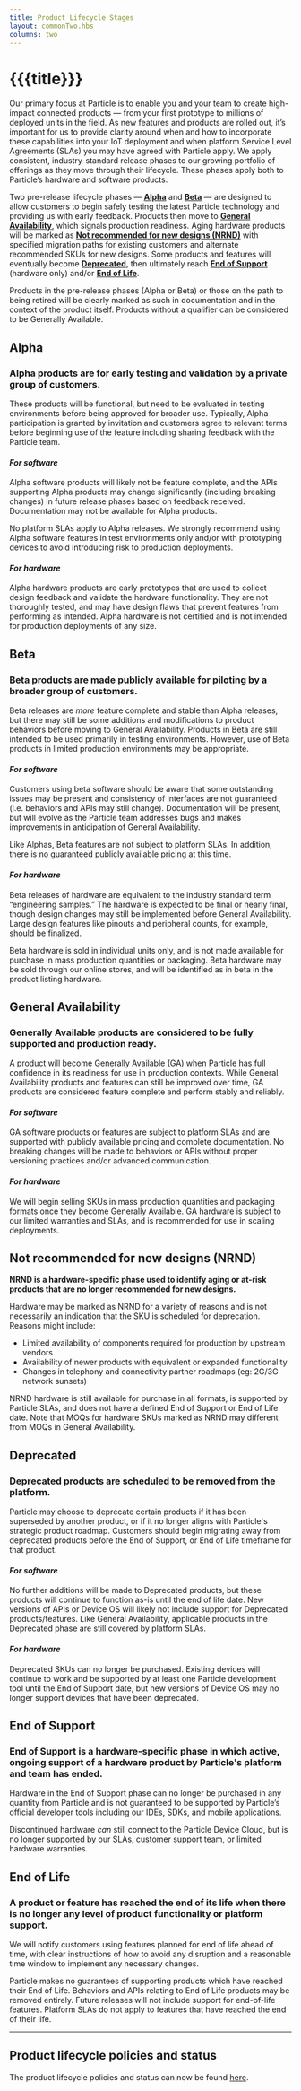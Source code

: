 ```yaml
---
title: Product Lifecycle Stages
layout: commonTwo.hbs
columns: two
---
```


# {{{title}}}
Our primary focus at Particle is to enable you and your team to create high-impact connected products — from your first prototype to millions of deployed units in the field. As new features and products are rolled out, it’s important for us to provide clarity around when and how to incorporate these capabilities into your IoT deployment and when platform Service Level Agreements (SLAs) you may have agreed with Particle apply. We apply consistent, industry-standard release phases to our growing portfolio of offerings as they move through their lifecycle. These phases apply both to Particle’s hardware and software products.

Two pre-release lifecycle phases — [**Alpha**](#h%5F9a1afb1a-1fd3-43d2-9fbd-9d088dbc8e19) and [**Beta**](#h%5Fd79dc011-07b0-4e1e-889d-85001e6ce357) — are designed to allow customers to begin safely testing the latest Particle technology and providing us with early feedback. Products then move to [**General Availability**](#h%5Fcaccf0e1-290c-40b6-9335-cfd3543c05b9), which signals production readiness. Aging hardware products will be marked as **[Not recommended for new designs (NRND)](#h%5F6583a4a5-02c7-46e3-8c95-c50ff2db066e)** with specified migration paths for existing customers and alternate recommended SKUs for new designs. Some products and features will eventually become [**Deprecated**](#h%5F42742c90-1c74-4623-84f7-b9074f5dd706), then ultimately reach **[End of Support](#h%5F5e6e0037-366d-4ab2-b0ca-806959e1bccd)** (hardware only) and/or [**End of Life**](#h%5F0d2032f7-cfde-4b27-b7be-d025c0580857).

Products in the pre-release phases (Alpha or Beta) or those on the path to being retired will be clearly marked as such in documentation and in the context of the product itself. Products without a qualifier can be considered to be Generally Available.

## Alpha

### Alpha products are for early testing and validation by a private group of customers.

These products will be functional, but need to be evaluated in testing environments before being approved for broader use. Typically, Alpha participation is granted by invitation and customers agree to relevant terms before beginning use of the feature including sharing feedback with the Particle team.

#### _For software_

Alpha software products will likely not be feature complete, and the APIs supporting Alpha products may change significantly (including breaking changes) in future release phases based on feedback received. Documentation may not be available for Alpha products.

No platform SLAs apply to Alpha releases. We strongly recommend using Alpha software features in test environments only and/or with prototyping devices to avoid introducing risk to production deployments.

#### _For hardware_

Alpha hardware products are early prototypes that are used to collect design feedback and validate the hardware functionality. They are not thoroughly tested, and may have design flaws that prevent features from performing as intended. Alpha hardware is not certified and is not intended for production deployments of any size.

## Beta

### Beta products are made publicly available for piloting by a broader group of customers.

Beta releases are _more_ feature complete and stable than Alpha releases, but there may still be some additions and modifications to product behaviors before moving to General Availability. Products in Beta are still intended to be used primarily in testing environments. However, use of Beta products in limited production environments may be appropriate.

#### _For software_

Customers using beta software should be aware that some outstanding issues may be present and consistency of interfaces are not guaranteed (i.e. behaviors and APIs may still change). Documentation will be present, but will evolve as the Particle team addresses bugs and makes improvements in anticipation of General Availability.

Like Alphas, Beta features are not subject to platform SLAs. In addition, there is no guaranteed publicly available pricing at this time.

#### _For hardware_

Beta releases of hardware are equivalent to the industry standard term “engineering samples.” The hardware is expected to be final or nearly final, though design changes may still be implemented before General Availability. Large design features like pinouts and peripheral counts, for example, should be finalized.

Beta hardware is sold in individual units only, and is not made available for purchase in mass production quantities or packaging. Beta hardware may be sold through our online stores, and will be identified as in beta in the product listing hardware.

## General Availability

### Generally Available products are considered to be fully supported and production ready.

A product will become Generally Available (GA) when Particle has full confidence in its readiness for use in production contexts. While General Availability products and features can still be improved over time, GA products are considered feature complete and perform stably and reliably.

#### _For software_

GA software products or features are subject to platform SLAs and are supported with publicly available pricing and complete documentation. No breaking changes will be made to behaviors or APIs without proper versioning practices and/or advanced communication.

#### _For hardware_

We will begin selling SKUs in mass production quantities and packaging formats once they become Generally Available. GA hardware is subject to our limited warranties and SLAs, and is recommended for use in scaling deployments.

## Not recommended for new designs (NRND)

**NRND is a hardware-specific phase used to identify aging or at-risk products that are no longer recommended for new designs.** 

Hardware may be marked as NRND for a variety of reasons and is not necessarily an indication that the SKU is scheduled for deprecation. Reasons might include:

* Limited availability of components required for production by upstream vendors
* Availability of newer products with equivalent or expanded functionality
* Changes in telephony and connectivity partner roadmaps (eg: 2G/3G network sunsets)

NRND hardware is still available for purchase in all formats, is supported by Particle SLAs, and does not have a defined End of Support or End of Life date. Note that MOQs for hardware SKUs marked as NRND may different from MOQs in General Availability.

## Deprecated

### Deprecated products are scheduled to be removed from the platform.

Particle may choose to deprecate certain products if it has been superseded by another product, or if it no longer aligns with Particle's strategic product roadmap. Customers should begin migrating away from deprecated products before the End of Support, or End of Life timeframe for that product.

#### _For software_

No further additions will be made to Deprecated products, but these products will continue to function as-is until the end of life date. New versions of APIs or Device OS will likely not include support for Deprecated products/features. Like General Availability, applicable products in the Deprecated phase are still covered by platform SLAs.

#### _For hardware_

Deprecated SKUs can no longer be purchased. Existing devices will continue to work and be supported by at least one Particle development tool until the End of Support date, but new versions of Device OS may no longer support devices that have been deprecated.

## End of Support

### End of Support is a hardware-specific phase in which active, ongoing support of a hardware product by Particle's platform and team has ended.

Hardware in the End of Support phase can no longer be purchased in any quantity from Particle and is not guaranteed to be supported by Particle’s official developer tools including our IDEs, SDKs, and mobile applications.

Discontinued hardware _can_ still connect to the Particle Device Cloud, but is no longer supported by our SLAs, customer support team, or limited hardware warranties.

## End of Life

### A product or feature has reached the end of its life when there is no longer any level of product functionality or platform support.

We will notify customers using features planned for end of life ahead of time, with clear instructions of how to avoid any disruption and a reasonable time window to implement any necessary changes.

Particle makes no guarantees of supporting products which have reached their End of Life. Behaviors and APIs relating to End of Life products may be removed entirely. Future releases will not include support for end-of-life features. Platform SLAs do not apply to features that have reached the end of their life.

---

## Product lifecycle policies and status

The product lifecycle policies and status can now be found [here](https://support.particle.io/hc/en-us/articles/360049388173).
